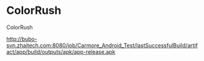 ColorRush
=========

ColorRush

http://bubo-svn.zhaitech.com:8080/job/Carmore_Android_Test/lastSuccessfulBuild/artifact/app/build/outputs/apk/app-release.apk
